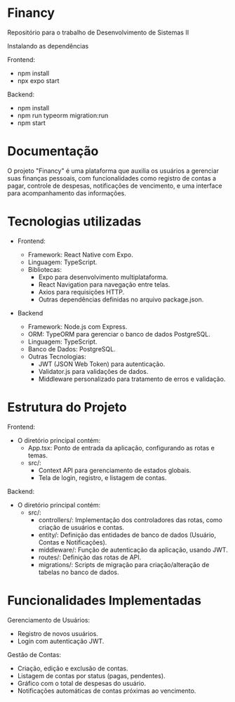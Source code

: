 # Financy
Repositório para o trabalho de Desenvolvimento de Sistemas II

Instalando as dependências

Frontend:
- npm install
- npx expo start

Backend:
- npm install
- npm run typeorm migration:run
- npm start
  
# Documentação

O projeto "Financy" é uma plataforma que auxilia os usuários a gerenciar suas finanças pessoais, com funcionalidades como registro de contas a pagar, controle de despesas, notificações de vencimento, e uma interface para acompanhamento das informações.

# Tecnologias utilizadas

- Frontend:

  - Framework: React Native com Expo.
  - Linguagem: TypeScript.
  - Bibliotecas:
    - Expo para desenvolvimento multiplataforma.
    - React Navigation para navegação entre telas.
    - Axios para requisições HTTP.
    - Outras dependências definidas no arquivo package.json.

- Backend
  - Framework: Node.js com Express.
  - ORM: TypeORM para gerenciar o banco de dados PostgreSQL.
  - Linguagem: TypeScript.
  - Banco de Dados: PostgreSQL.
  - Outras Tecnologias:
    - JWT (JSON Web Token) para autenticação.
    - Validator.js para validações de dados.
    - Middleware personalizado para tratamento de erros e validação.

# Estrutura do Projeto

Frontend:

- O diretório principal contém:
  - App.tsx: Ponto de entrada da aplicação, configurando as rotas e temas.
  - src/:
    - Context API para gerenciamento de estados globais.
    - Tela de login, registro, e listagem de contas.

Backend:

- O diretório principal contém:
  - src/:
    - controllers/: Implementação dos controladores das rotas, como criação de usuários e contas.
    - entity/: Definição das entidades de banco de dados (Usuário, Contas e Notificações).
    - middleware/: Função de autenticação da aplicação, usando JWT.
    - routes/: Definição das rotas de API.
    - migrations/: Scripts de migração para criação/alteração de tabelas no banco de dados.

# Funcionalidades Implementadas

Gerenciamento de Usuários:
  - Registro de novos usuários.
  - Login com autenticação JWT.
    
Gestão de Contas:
  - Criação, edição e exclusão de contas.
  - Listagem de contas por status (pagas, pendentes).
  - Gráfico com o total de despesas do usuário.
  - Notificações automáticas de contas próximas ao vencimento.
